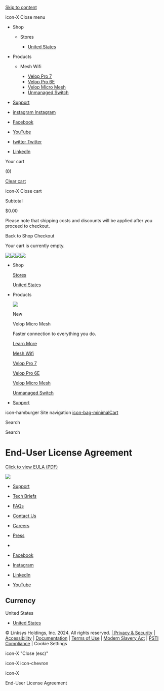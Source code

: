 [Skip to content](#MainContent)

icon-X Close menu

* Shop
    
    * Stores
        
        * [United States](https://www.linksys.com/shop/shop-home/whole-home-mesh-wifi/)
        
    
* Products
    
    * Mesh Wifi
        
        * [Velop Pro 7](https://www.linksys.com/pages/cutting-edge-wifi-77)
        * [Velop Pro 6E](https://www.linksys.com/pages/linksys-velop-pro-6e)
        * [Velop Micro Mesh](https://www.linksys.com/pages/linksys-velop-micro-6-mesh-system)
        * [Unmanaged Switch](https://www.linksys.com/pages/switches)
        
    
* [Support](https://www.linksys.com/linksys-support)

* [instagram Instagram](https://www.instagram.com/linksys/ "Linksys Shopify on Instagram")
* [Facebook](https://www.facebook.com/linksys "Linksys Shopify on Facebook")
* [YouTube](https://www.youtube.com/user/OfficialLinksys "Linksys Shopify on YouTube")
* [twitter Twitter](https://twitter.com/Linksys "Linksys Shopify on Twitter")
* [LinkedIn](https://www.linkedin.com/company/linksys/ "Linksys Shopify on LinkedIn")

Your cart

(0)

[Clear cart](https://www.linksys.com/cart/clear)

icon-X Close cart

Subtotal

$0.00

Please note that shipping costs and discounts will be applied after you proceed to checkout.  

Back to Shop Checkout

Your cart is currently empty.

  [![](//www.linksys.com/cdn/shop/files/logo.svg?v=1714095620&width=240)![](//www.linksys.com/cdn/shop/files/logo.svg?v=1714095620&width=220)](https://www.linksys.com/)[![](//www.linksys.com/cdn/shop/files/logo-white.png?v=1710725105&width=240)![](//www.linksys.com/cdn/shop/files/logo-white.png?v=1710725105&width=220)](https://www.linksys.com/)

* Shop
    
    [Stores](#)
    
    [United States](https://www.linksys.com/shop/shop-home/whole-home-mesh-wifi/)
    
* Products
    
    ![](//www.linksys.com/cdn/shop/files/image_15.png?v=1714442379)
    
    New
    
    Velop Micro Mesh
    
    Faster connection to everything you do.
    
    [Learn More](https://www.linksys.com/pages/linksys-velop-micro-6-mesh-system)
    
    [Mesh Wifi](#)
    
    [Velop Pro 7](https://www.linksys.com/pages/cutting-edge-wifi-77)
    
    [Velop Pro 6E](https://www.linksys.com/pages/linksys-velop-pro-6e)
    
    [Velop Micro Mesh](https://www.linksys.com/pages/linksys-velop-micro-6-mesh-system)
    
    [Unmanaged Switch](https://www.linksys.com/pages/switches)
    
* [Support](https://www.linksys.com/linksys-support)

icon-hamburger Site navigation [icon-bag-minimalCart](https://www.linksys.com/cart)

Search

  Search

End-User License Agreement
==========================

[Click to view EULA (PDF)](https://s3.linksys.com/resources/pdf/legal/Linksys-EULA-Global.pdf)

[![](//www.linksys.com/cdn/shop/files/LNK-Ligature-Symbol_with-TM_White.png?v=1710746742&width=178)](https://www.linksys.com/)

* [Support](https://www.linksys.com/linksys-support)
* [Tech Briefs](https://www.linksys.com/blogs/tech-briefs)
* [FAQs](https://www.linksys.com/pages/faqs)

* [Contact Us](https://www.linksys.com/pages/contact)
* [Careers](https://jobs.lever.co/linksys)
* [Press](https://www.linksys.com/blogs/press)

* [](https://twitter.com/Linksys "Linksys Shopify on Twitter")
* [Facebook](https://www.facebook.com/linksys "Linksys Shopify on Facebook")
* [Instagram](https://www.instagram.com/linksys/ "Linksys Shopify on Instagram")
* [LinkedIn](https://www.linkedin.com/company/linksys/ "Linksys Shopify on LinkedIn")
* [YouTube](https://www.youtube.com/user/OfficialLinksys "Linksys Shopify on YouTube")

Currency
--------

United States

* [United States](#)

© Linksys Holdings, Inc. 2024. All rights reserved. [| Privacy & Security](https://www.linksys.com/pages/privacy-security) | [Accessibility](https://www.linksys.com/pages/linksys-accessibility-statement) | [Documentation](https://www.linksys.com/pages/documentation) | [Terms of Use](https://www.linksys.com/blogs/support-article/terms-of-use) | [Modern Slavery Act](https://www.linksys.com/blogs/support-article/linksys-modern-slavery-act-transparency-statement) | [PSTI Compliance](https://cdn.shopify.com/s/files/1/0859/2972/2177/files/UK_PTSI_Statement_of_Compliance_w_products_67877f9f-f668-4c5c-aeb8-e83d16d40794.pdf?v=1718187849) | Cookie Settings

icon-X "Close (esc)"

icon-X icon-chevron

icon-X

End-User License Agreement